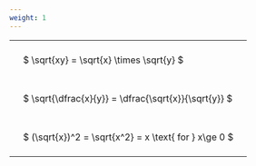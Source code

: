 ```yaml
---
weight: 1
---
```


<style type="text/css">
#T_4060c th.col_heading {
  text-align: left;
  font-size: 1em;
}
#T_4060c td {
  text-align: left;
  font-size: 1em;
  padding: 1.5em;
}
</style>
<table id="T_4060c">
  <thead>
  </thead>
  <tbody>
    <tr>
      <td id="T_4060c_row0_col0" class="data row0 col0" >$ \sqrt{xy} = \sqrt{x} \times \sqrt{y} $</td>
    </tr>
    <tr>
      <td id="T_4060c_row1_col0" class="data row1 col0" >$ \sqrt{\dfrac{x}{y}} = \dfrac{\sqrt{x}}{\sqrt{y}} $</td>
    </tr>
    <tr>
      <td id="T_4060c_row2_col0" class="data row2 col0" >$ (\sqrt{x})^2 = \sqrt{x^2} = x \text{ for } x\ge 0 $</td>
    </tr>
  </tbody>
</table>
